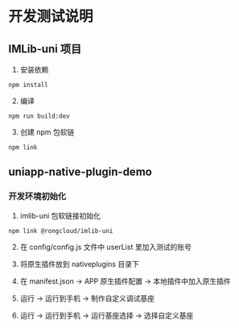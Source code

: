 # 开发测试说明

## IMLib-uni 项目

1. 安装依赖
```
npm install
```

2. 编译
```
npm run build:dev
```

3. 创建 npm 包软链
```
npm link
```

## uniapp-native-plugin-demo

### 开发环境初始化
1. imlib-uni 包软链接初始化
```
npm link @rongcloud/imlib-uni
```

2. 在 config/config.js 文件中 userList 里加入测试的账号

3. 将原生插件放到 nativeplugins 目录下

4. 在 manifest.json -> APP 原生插件配置 -> 本地插件中加入原生插件

5. 运行 -> 运行到手机 -> 制作自定义调试基座

6. 运行 -> 运行到手机 -> 运行基座选择 -> 选择自定义基座

